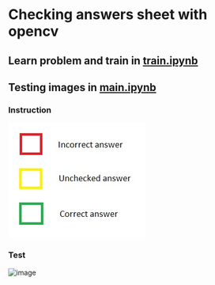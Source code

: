 # Checking answers sheet with opencv

## Learn problem and train in [train.ipynb](https://github.com/Saidislombek-dev/test_checker/blob/main/train.ipynb)

## Testing images  in [main.ipynb](https://github.com/Saidislombek-dev/test_checker/blob/main/main.ipynb)

### Instruction

![image](https://github.com/Saidislombek-dev/test_checker/blob/main/images/instruction.jpg)

### Test

![image](https://user-images.githubusercontent.com/111279907/212360039-7b70754c-d6ff-4494-a440-f73a8dcd6bc7.png)
